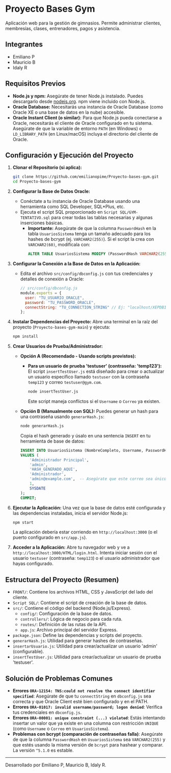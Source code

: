 # Proyecto Bases Gym

Aplicación web para la gestión de gimnasios. Permite administrar clientes, membresías, clases, entrenadores, pagos y asistencia.

## Integrantes

*   Emiliano P
*   Mauricio B
*   Idaly R

## Requisitos Previos

*   **Node.js y npm:** Asegúrate de tener Node.js instalado. Puedes descargarlo desde [nodejs.org](https://nodejs.org/). npm viene incluido con Node.js.
*   **Oracle Database:** Necesitarás una instancia de Oracle Database (como Oracle XE o una base de datos en la nube) accesible.
*   **Oracle Instant Client (o similar):** Para que Node.js pueda conectarse a Oracle, necesitarás el cliente de Oracle configurado en tu sistema. Asegúrate de que la variable de entorno `PATH` (en Windows) o `LD_LIBRARY_PATH` (en Linux/macOS) incluya el directorio del cliente de Oracle.

## Configuración y Ejecución del Proyecto

1.  **Clonar el Repositorio (si aplica):**
    ```bash
    git clone https://github.com/emilianopime/Proyecto-bases-gym.git
    cd Proyecto-bases-gym
    ```

2.  **Configurar la Base de Datos Oracle:**
    *   Conéctate a tu instancia de Oracle Database usando una herramienta como SQL Developer, SQL*Plus, etc.
    *   Ejecuta el script SQL proporcionado en `Script SQL/GYM-TENTATIVO.sql` para crear todas las tablas necesarias y algunas inserciones básicas.
        *   **Importante:** Asegúrate de que la columna `PasswordHash` en la tabla `UsuariosSistema` tenga un tamaño adecuado para los hashes de bcrypt (ej. `VARCHAR2(255)`). Si el script la crea con `VARCHAR2(60)`, modifícala con:
            ```sql
            ALTER TABLE UsuariosSistema MODIFY (PasswordHash VARCHAR2(255));
            ```

3.  **Configurar la Conexión a la Base de Datos en la Aplicación:**
    *   Edita el archivo `src/config/dbconfig.js` con tus credenciales y detalles de conexión a Oracle:
        ```javascript
        // src/config/dbconfig.js
        module.exports = {
          user: "TU_USUARIO_ORACLE",
          password: "TU_PASSWORD_ORACLE",
          connectString: "TU_CONNECTION_STRING" // Ej: "localhost/XEPDB1" o "hostname:port/service_name"
        };
        ```

4.  **Instalar Dependencias del Proyecto:**
    Abre una terminal en la raíz del proyecto (`Proyecto-bases-gym-main`) y ejecuta:
    ```bash
    npm install
    ```

5.  **Crear Usuarios de Prueba/Administrador:**
    *   **Opción A (Recomendado - Usando scripts provistos):**
        *   **Para un usuario de prueba 'testuser' (contraseña: 'temp123'):**
            El script `insertTestUser.js` está diseñado para crear o actualizar un usuario específico llamado `testuser` con la contraseña `temp123` y correo `testuser@gym.com`.
            ```bash
            node insertTestUser.js
            ```
            Este script maneja conflictos si el `Username` o `Correo` ya existen.

    *   **Opción B (Manualmente con SQL):**
        Puedes generar un hash para una contraseña usando `generarHash.js`:
        ```bash
        node generarHash.js
        ```
        Copia el hash generado y úsalo en una sentencia `INSERT` en tu herramienta de base de datos:
        ```sql
        INSERT INTO UsuariosSistema (NombreCompleto, Username, PasswordHash, Rol, Correo, Activo, FechaCreacion) 
        VALUES (
            'Administrador Principal', 
            'admin', 
            'HASH_GENERADO_AQUI', 
            'Administrador', 
            'admin@example.com',  -- Asegúrate que este correo sea único
            1, 
            SYSDATE
        );
        COMMIT;
        ```

6.  **Ejecutar la Aplicación:**
    Una vez que la base de datos esté configurada y las dependencias instaladas, inicia el servidor Node.js:
    ```bash
    npm start
    ```
    La aplicación debería estar corriendo en `http://localhost:3000` (o el puerto configurado en `src/app.js`).

7.  **Acceder a la Aplicación:**
    Abre tu navegador web y ve a `http://localhost:3000/HTML/login.html`.
    Intenta iniciar sesión con el usuario `testuser` (contraseña: `temp123`) o el usuario administrador que hayas configurado.

## Estructura del Proyecto (Resumen)

*   `FRONT/`: Contiene los archivos HTML, CSS y JavaScript del lado del cliente.
*   `Script SQL/`: Contiene el script de creación de la base de datos.
*   `src/`: Contiene el código del backend (Node.js/Express).
    *   `config/`: Configuración de la base de datos.
    *   `controllers/`: Lógica de negocio para cada ruta.
    *   `routes/`: Definición de las rutas de la API.
    *   `app.js`: Archivo principal del servidor Express.
*   `package.json`: Define las dependencias y scripts del proyecto.
*   `generarHash.js`: Utilidad para generar hashes de contraseñas.
*   `insertarUsuario.js`: Utilidad para crear/actualizar un usuario 'admin' (configurable).
*   `insertTestUser.js`: Utilidad para crear/actualizar un usuario de prueba 'testuser'.

## Solución de Problemas Comunes

*   **Errores `ORA-12154: TNS:could not resolve the connect identifier specified`**: Asegúrate de que tu `connectString` en `dbconfig.js` sea correcta y que Oracle Client esté bien configurado y en el PATH.
*   **Errores `ORA-01017: invalid username/password; logon denied`**: Verifica tus credenciales en `dbconfig.js`.
*   **Errores `ORA-00001: unique constraint (...) violated`**: Estás intentando insertar un valor que ya existe en una columna con restricción `UNIQUE` (como `Username` o `Correo` en `UsuariosSistema`).
*   **Problemas con bcrypt (comparación de contraseñas falla)**: Asegúrate de que la columna `PasswordHash` en `UsuariosSistema` sea `VARCHAR2(255)` y que estés usando la misma versión de `bcrypt` para hashear y comparar. La versión `^5.1.0` es estable.

---
Desarrollado por Emiliano P, Mauricio B, Idaly R.
